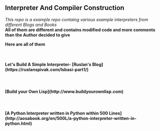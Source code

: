## Interpreter And Compiler Construction

<em>This repo is a example repo containg various example interpreters from different Blogs and Books</em><br>
<b>All of them are different and contains modified code and more comments than the Author decided to give</b>

<b></i>Here are all of them</i></b>

<br>

<h4> Let's Build A Simple Interpreter- [Ruslan's Blog](https://ruslanspivak.com/lsbasi-part1/) </h4>

<br>

<h4> [Build your Own Lisp](http://www.buildyourownlisp.com) </h4>

<br>

<h4> [A Python Interpreter written in Python within 500 Lines](http://aosabook.org/en/500L/a-python-interpreter-written-in-python.html) </h4>
